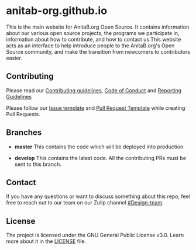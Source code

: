 # anitab-org.github.io

This is the main website for AnitaB.org Open Source. It contains information about our various open source projects, the programs we participate in, information about how to contribute, and how to contact us.This website acts as an interface to help introduce people to the AnitaB.org's Open Source community, and make the transition from newcomers to contributors easier.


## Contributing

Please read our [Contributing guidelines](), [Code of Conduct](code_of_conduct.md) and [Reporting Guidelines](reporting_guidelines.md)

Please follow our [Issue template](https://github.com/anitab-org/anitab-org.github.io/tree/develop/.github/ISSUE_TEMPLATE) and [Pull Request Template](.github/PULL_REQUEST_TEMPLATE/pull_request_template.md) while creating Pull Requests. 

## Branches

* **master** This contains the code which will be deployed into production.

* **develop** This contains the latest code. All the contributing PRs must be sent to this branch. 


## Contact

If you have any questions or want to discuss something about this repo, feel free to reach out to our team on our Zulip channel [#Design-team](https://anitab-org.zulipchat.com/#narrow/stream/216323-design).

## License

The project is licensed under the GNU General Public License v3.0. Learn more about it in the [LICENSE](LICENSE) file.